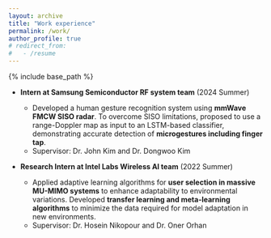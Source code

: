 ```yaml
---
layout: archive
title: "Work experience"
permalink: /work/
author_profile: true
# redirect_from:
#   - /resume
---
```


{% include base_path %}

<!-- Work experience
====== -->
* **Intern at Samsung Semiconductor RF system team** (2024 Summer)
  * Developed a human gesture recognition system using **mmWave FMCW SISO radar**. To overcome SISO limitations, proposed to use a range-Doppler map as input to an LSTM-based classifier, demonstrating accurate detection of **microgestures including finger tap**.
  * Supervisor: Dr. John Kim and Dr. Dongwoo Kim

* **Research Intern at Intel Labs Wireless AI team** (2022 Summer)
  * Applied adaptive learning algorithms for **user selection in massive MU-MIMO systems** to enhance adaptability to environmental variations. Developed **transfer learning and meta-learning algorithms** to minimize the data required for model adaptation in new environments.
  * Supervisor: Dr. Hosein Nikopour and Dr. Oner Orhan

<!-- Publications
======
  <ul>{% for post in site.publications reversed %}
    {% include archive-single-cv.html %}
  {% endfor %}</ul> -->
    
<!-- Teaching
======
  <ul>{% for post in site.teaching reversed %}
    {% include archive-single-cv.html %}
  {% endfor %}</ul>
   -->
